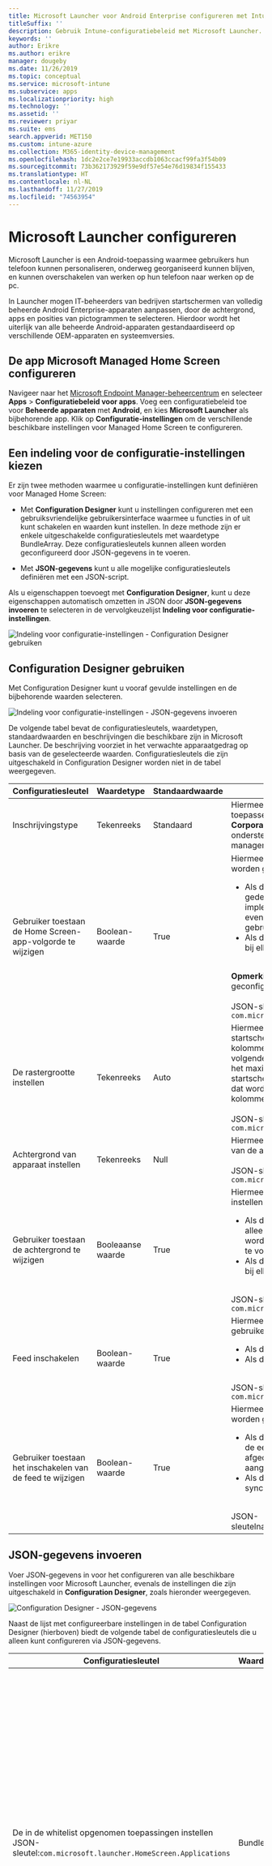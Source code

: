```yaml
---
title: Microsoft Launcher voor Android Enterprise configureren met Intune
titleSuffix: ''
description: Gebruik Intune-configuratiebeleid met Microsoft Launcher.
keywords: ''
author: Erikre
ms.author: erikre
manager: dougeby
ms.date: 11/26/2019
ms.topic: conceptual
ms.service: microsoft-intune
ms.subservice: apps
ms.localizationpriority: high
ms.technology: ''
ms.assetid: ''
ms.reviewer: priyar
ms.suite: ems
search.appverid: MET150
ms.custom: intune-azure
ms.collection: M365-identity-device-management
ms.openlocfilehash: 1dc2e2ce7e19933accdb1063ccacf99fa3f54b09
ms.sourcegitcommit: 73b362173929f59e9df57e54e76d19834f155433
ms.translationtype: HT
ms.contentlocale: nl-NL
ms.lasthandoff: 11/27/2019
ms.locfileid: "74563954"
---
```

# <a name="configure-microsoft-launcher"></a>Microsoft Launcher configureren

Microsoft Launcher is een Android-toepassing waarmee gebruikers hun telefoon kunnen personaliseren, onderweg georganiseerd kunnen blijven, en kunnen overschakelen van werken op hun telefoon naar werken op de pc. 

In Launcher mogen IT-beheerders van bedrijven startschermen van volledig beheerde Android Enterprise-apparaten aanpassen, door de achtergrond, apps en posities van pictogrammen te selecteren. Hierdoor wordt het uiterlijk van alle beheerde Android-apparaten gestandaardiseerd op verschillende OEM-apparaten en systeemversies. 

## <a name="how-to-configure-the-microsoft-managed-home-screen-app"></a>De app Microsoft Managed Home Screen configureren 

Navigeer naar het [Microsoft Endpoint Manager-beheercentrum](https://go.microsoft.com/fwlink/?linkid=2109431) en selecteer **Apps** > **Configuratiebeleid voor apps**. Voeg een configuratiebeleid toe voor **Beheerde apparaten** met **Android**, en kies **Microsoft Launcher** als bijbehorende app. Klik op **Configuratie-instellingen** om de verschillende beschikbare instellingen voor Managed Home Screen te configureren. 

## <a name="choosing-a-configuration-settings-format"></a>Een indeling voor de configuratie-instellingen kiezen 

Er zijn twee methoden waarmee u configuratie-instellingen kunt definiëren voor Managed Home Screen: 

- Met **Configuration Designer** kunt u instellingen configureren met een gebruiksvriendelijke gebruikersinterface waarmee u functies in of uit kunt schakelen en waarden kunt instellen. In deze methode zijn er enkele uitgeschakelde configuratiesleutels met waardetype BundleArray. Deze configuratiesleutels kunnen alleen worden geconfigureerd door JSON-gegevens in te voeren. 

- Met **JSON-gegevens** kunt u alle mogelijke configuratiesleutels definiëren met een JSON-script. 

Als u eigenschappen toevoegt met **Configuration Designer**, kunt u deze eigenschappen automatisch omzetten in JSON door **JSON-gegevens invoeren** te selecteren in de vervolgkeuzelijst **Indeling voor configuratie-instellingen**.

   ![Indeling voor configuratie-instellingen - Configuration Designer gebruiken](./media/configure-microsoft-launcher/configure-microsoft-launcher-01.png)

## <a name="using-configuration-designer"></a>Configuration Designer gebruiken

Met Configuration Designer kunt u vooraf gevulde instellingen en de bijbehorende waarden selecteren.

   ![Indeling voor configuratie-instellingen - JSON-gegevens invoeren](./media/configure-microsoft-launcher/configure-microsoft-launcher-02.png)

De volgende tabel bevat de configuratiesleutels, waardetypen, standaardwaarden en beschrijvingen die beschikbare zijn in Microsoft Launcher. De beschrijving voorziet in het verwachte apparaatgedrag op basis van de geselecteerde waarden. Configuratiesleutels die zijn uitgeschakeld in Configuration Designer worden niet in de tabel weergegeven.

|    Configuratiesleutel    |    Waardetype    |    Standaardwaarde    |    Beschrijving     |
|---------------------------------------------------|------------------|---------------------|-------------------------------------------------------------------------------------------------------------------------------------------------------------------------------------------------------------------------------------------------------------------------------------------------------------------------------------------------------------------------------------------------------------------------------------------------------------------------------------------------------------------------------------------------------------------------------|
|    Inschrijvingstype    |    Tekenreeks     |    Standaard    |    Hiermee kunt u het inschrijvingstype instellen waarop u dit beleid wilt toepassen. Momenteel verwijst de waarde **Standaard** naar **CorporateOwnedBuisnessOnly**. Er zijn momenteel geen andere ondersteunde inschrijvingstypen.        JSON-sleutelnaam: management_mode_key        |
|    Gebruiker toestaan de Home Screen-app-volgorde te wijzigen    |    Boolean-waarde    |    True    |    Hiermee kunt u opgeven of de **Home Screen-app-volgorde** kan worden gewijzigd door de eindgebruiker.<ul><li>Als dit is ingesteld op **True**, wordt de app-volgorde die is gedefinieerd in het beleid, alleen afgedwongen bij de eerste implementatie. Vervolgens wordt het beleid niet afgedwongen om eventuele wijzigingen door te voeren die zijn aangebracht door de gebruiker.</li><li>Als dit is ingesteld op **False**, wordt de app-volgorde afgedwongen bij elke synchronisatie.</li></ul><br>**Opmerking:** De Home Screen-app-volgorde kan alleen worden geconfigureerd met de JSON-editor.<br><br>JSON-sleutelnaam:<br>`com.microsoft.launcher.HomeScreen.AppOrder.UserChangeAllowed`    |
|    De rastergrootte instellen    |    Tekenreeks    |    Auto    |    Hiermee kunt u de rastergrootte instellen voor apps die op het startscherm moeten worden geplaatst. U kunt het aantal rijen en kolommen van de app instellen om de rastergrootte te definiëren in de volgende indeling: `columns;rows`. Als u de rastergrootte definieert, is het maximale aantal apps dat wordt weergegeven in een rij op het startscherm, het aantal rijen dat u instelt. Het maximale aantal apps dat wordt weergegeven in een kolom in het startscherm, is het aantal kolommen dat u instelt.<br><br>        JSON-sleutelnaam:<br>`com.microsoft.launcher.HomeScreen.GridSize`    |
|    Achtergrond van apparaat instellen    |    Tekenreeks    |    Null    |    Hiermee kunt u een achtergrond van uw keuze instellen, door de URL van de afbeelding in te voeren die u wilt instellen als achtergrond.<br><br>JSON-sleutelnaam:<br>`com.microsoft.launcher.Wallpaper.URL`    |
|    Gebruiker toestaan de achtergrond te wijzigen    |    Booleaanse waarde    |    True    |    Hiermee kunt u opgeven of de instelling Achtergrond van apparaat instellen kan worden gewijzigd door de eindgebruiker.<ul><li>Als dit is ingesteld op **True**, wordt de achtergrond in het beleid alleen afgedwongen bij de eerste implementatie. Vervolgens wordt het beleid niet afgedwongen om eventuele wijzigingen door te voeren die zijn aangebracht door de gebruiker.</li><li>Als dit is ingesteld op **False**, wordt de achtergrond afgedwongen bij elke synchronisatie.</li></ul><br>JSON-sleutelnaam:<br>`com.microsoft.launcher.Wallpaper.URL.UserChangeAllowed`        |
|    Feed inschakelen    |    Boolean-waarde    |    True    |    Hiermee kunt u de startfeed inschakelen op het apparaat, wanneer de gebruiker naar rechts swipet op het startscherm.<ul><li>Als dit is ingesteld op **True**, wordt de feed ingeschakeld.</li><li>Als dit is ingesteld op **False**, wordt de feed uitgeschakeld.</li></ul><br>JSON-sleutelnaam:<br>`com.microsoft.launcher.Feed.Enabled`    |
|    Gebruiker toestaan het inschakelen van de feed te wijzigen    |    Boolean-waarde    |    True    |     Hiermee kunt u opgeven of de instelling **Feed inschakelen** kan worden gewijzigd door de eindgebruiker.<ul><li>Als dit is ingesteld op **True**, wordt de feed alleen afgedwongen bij de eerste implementatie. Vervolgens wordt het beleid niet afgedwongen om eventuele wijzigingen door te voeren die zijn aangebracht door de gebruiker.</li><li>Als dit is ingesteld op **False**, wordt de feed afgedwongen bij elke synchronisatie.</li></ul><br>JSON-sleutelnaam:`com.microsoft.launcher.Feed.Enabled.UserChangeAllowed`    |

## <a name="enter-json-data"></a>JSON-gegevens invoeren

Voer JSON-gegevens in voor het configureren van alle beschikbare instellingen voor Microsoft Launcher, evenals de instellingen die zijn uitgeschakeld in **Configuration Designer**, zoals hieronder weergegeven.

   ![Configuration Designer - JSON-gegevens](./media/configure-microsoft-launcher/configure-microsoft-launcher-03.png)

Naast de lijst met configureerbare instellingen in de tabel Configuration Designer (hierboven) biedt de volgende tabel de configuratiesleutels die u alleen kunt configureren via JSON-gegevens.

|    Configuratiesleutel    |    Waardetype    |    Standaardwaarde    |    Beschrijving     |
|----------------------------------------------------------------------------------------------------|-------------------|-------------------------------------------------------------------------------------|------------------------------------------------------------------------------------------------------------------------------------------------------------------------------------------------------------------------------------------------------------------------------------------------------------------------------------------------------------------------------------------------------------------------------------------------------------------------------------------------------------------------------------------------------------------------------------------------------------------------------------------------------------------------------------|
|    De in de whitelist opgenomen toepassingen instellen<br>JSON-sleutel:`com.microsoft.launcher.HomeScreen.Applications`    |    BundleArray    | Zie: [De in de whitelist opgenomen toepassingen instellen](configure-microsoft-launcher.md#set-allow-listed-applications)</sup>    |    Hiermee kunt u de apps definiëren die op het startscherm worden weergegeven. U kunt kiezen uit alle apps die zijn geïnstalleerd op het apparaat. U definieert de apps door de naam van het app-pakket in te voeren van de apps die u zichtbaar wilt maken. Met `com.android.settings` voegt u bijvoorbeeld instellingen toe aan het startscherm. De apps die u in deze sectie op de whitelist plaatst, moeten al op het apparaat zijn geïnstalleerd om te worden weergegeven op het startscherm.<p>Eigenschappen:<ul><li>**Pakket:** Naam van het toepassingspakket</li><li>**Klasse:** De toepassingsactiviteit die specifiek is voor een bepaalde app-pagina. Als deze waarde leeg is, wordt de standaardpagina van de app gebruikt.</li></ul>      |
|    Home Screen-app-volgorde<br>JSON-sleutel: `com.microsoft.launcher.HomeScreen.AppOrder`    |    BundleArray    |    Zie: [Home Screen-app-volgorde](configure-microsoft-launcher.md#home-screen-app-order)      |    Hiermee kunt u de app-volgorde op het startscherm opgeven.<p>Eigenschappen:<br><ul><li>**Type:** Het enige type dat wordt ondersteund, is `application`.</li><li>**Positie:** De sleuf voor het toepassingspictogram op het startscherm. Deze begint vanaf positie 1 linksboven en gaat van links naar rechts, en van boven naar beneden.</li><li>**Pakket:** Naam van het toepassingspakket.</li><li>**Klasse:** De toepassingsactiviteit die specifiek is voor een bepaalde app-pagina. Als deze waarde leeg is, wordt de standaardpagina van de app gebruikt.</li></ul>    |

### <a name="set-allow-listed-applications"></a>De in de whitelist opgenomen toepassingen instellen

```JSON
{
    "key": "com.microsoft.launcher.HomeScreen.Applications",
    "valueBundleArray": 
    [
        {
            "managedProperty": [
                {
                    "key": "package",
                    "valueString": ""
                },
                {
                    "key": "class",
                    "valueString": ""
                }
            ]
        }
    ]
}
```

### <a name="home-screen-app-order"></a>Home Screen-app-volgorde

```JSON
{
    "key": "com.microsoft.launcher.HomeScreen.AppOrder",
    "valueBundleArray": 
    [
        {
            "managedProperty": [
                {
                    "key": "type",
                    "valueString": "application"
                },
                {
                    "key": "position",
                    "valueInteger": 0
                },
                {
                    "key": "package",
                    "valueString": ""
                },
                {
                    "key": "class",
                    "valueString": ""
                }
            ]
        }
    ]
}
```

Hier volgt een voorbeeld-JSON-script met alle beschikbare configuratiesleutels die erin zijn opgenomen:

```JSON
{
    "kind": "androidenterprise#managedConfiguration", 
    "productId": "app:com.microsoft.launcher", 
    "managedProperty": [
        {
            "key": "management_mode_key", 
            "valueString": "Default"
        }, 
        {
            "key": "com.microsoft.launcher.Feed.Enable.UserChangeAllowed", 
            "valueBool": false
        }, 
        {
            "key": "com.microsoft.launcher.Feed.Enable", 
            "valueBool": true
        }, 
        {
            "key": "com.microsoft.launcher.Wallpaper.Url.UserChangeAllowed", 
            "valueBool": false
        }, 
        {
            "key": "com.microsoft.launcher.Wallpaper.Url", 
            "valueBool": "http://www.contoso.com/wallpaper.png"
        }, 
        {
            "key": "com.microsoft.launcher.HomeScreen.GridSize", 
            "valueString": "5;5"
        }, 
        {
            "key": "com.microsoft.launcher.HomeScreen.Applications", 
            "valueBundleArray": [
                {
                    "managedProperty": [
                        {
                            "key": "package", 
                            "valueString": "com.ups.mobile.android"
                        }, 
                        {
                            "key": "class", 
                            "valueString": ""
                        }
                    ]
                }, 
                {
                    "managedProperty": [
                        {
                            "key": "package", 
                            "valueString": "com.microsoft.teams"
                        }, 
                        {
                            "key": "class", 
                            "valueString": ""
                        }
                    ]
                }, 
                {
                    "managedProperty": [
                        {
                            "key": "package", 
                            "valueString": "com.microsoft.bing"
                        }, 
                        {
                            "key": "class", 
                            "valueString": ""
                        }
                    ]
                }
            ]
        }, 
        {
            "key": "com.microsoft.launcher.HomeScreen.AppOrder.UserChangeAllowed", 
            "valueBool": false
        }, 
        {
            "key": "com.microsoft.launcher.HomeScreen.AppOrder", 
            "valueBundleArray": [
                {
                    "managedProperty": [
                        {
                            "key": "type", 
                            "valueString": "application"
                        }, 
                        {
                            "key": "position", 
                            "valueInteger": 17
                        }, 
                        {
                            "key": "package", 
                            "valueString": "com.ups.mobile.android"
                        }, 
                        {
                            "key": "class", 
                            "valueString": ""
                        }
                    ]
                }, 
                {
                    "managedProperty": [
                        {
                            "key": "type", 
                            "valueString": "application"
                        }, 
                        {
                            "key": "position", 
                            "valueInteger": 18
                        }, 
                        {
                            "key": "package", 
                            "valueString": "com.microsoft.teams"
                        }, 
                        {
                            "key": "class", 
                            "valueString": ""
                        }
                    ]
                }, 
                {
                    "managedProperty": [
                        {
                            "key": "type", 
                            "valueString": "application"
                        }, 
                        {
                            "key": "position", 
                            "valueInteger": 19
                        }, 
                        {
                            "key": "package", 
                            "valueString": "com.microsoft.bing"
                        }, 
                        {
                            "key": "class", 
                            "valueString": ""
                        }
                    ]
                }
            ]
        }
    ]
}
```

## <a name="next-steps"></a>Volgende stappen

- Zie [Intune-inschrijving van volledig beheerde Android Enterprise-apparaten instellen](../enrollment/android-fully-managed-enroll.md) voor meer informatie over volledig beheerde Android Enterprise-apparaten.
